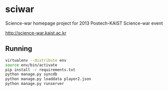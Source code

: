 sciwar
======

Science-war homepage project for 2013 Postech-KAIST Science-war event

http://science-war.kaist.ac.kr

Running
-------

```sh
virtualenv --distribute env
source env/bin/activate
pip install -r requirements.txt
python manage.py syncdb
python manage.py loaddata player2.json
python manage.py runserver
```
